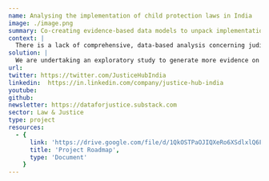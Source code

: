 ```yaml
---
name: Analysing the implementation of child protection laws in India
image: ./image.png
summary: Co-creating evidence-based data models to unpack implementation of child protection laws(Child and Adolescent Labour (Prohibition and Regulation) Act, 1986 (CALPRA); Prohibition of Child Marriage Act, 2006 (PCMA); and the Juvenile Justice (Care and Protection of Children) Act, 2015 (JJ Act)) in India.
context: |
  There is a lack of comprehensive, data-based analysis concerning judicial information on child labor, child marriage, and crimes against children under the JJ Act. The existing Crime in India report by the NCRB is insufficient since it only provides limited indicators at the state level. Moreover, information regarding specific offenses under these laws, court processing time for cases, victim testimonies, the number of effective hearings, and the factors influencing conviction and acquittal in such cases is not publicly available. Additionally, there is a gap in data regarding the utilization of these laws, who is utilizing them, and for what purposes they are being used. 
solution: | 
  We are undertaking an exploratory study to generate more evidence on how these special laws are being applied by the judiciary and to understand their effectiveness in advancing children’s rights. For this study we will be analysing the cases registered under these acts () across the various districts courts in the country. We will be curating these cases from the e-Courts platform for district courts.
url: 
twitter: https://twitter.com/JusticeHubIndia
linkedin:  https://in.linkedin.com/company/justice-hub-india
youtube: 
github: 
newsletter: https://dataforjustice.substack.com
sector: Law & Justice
type: project
resources:
  - {
      link: 'https://drive.google.com/file/d/1QkOSTPaOJIQXeRo6XSdlxlQ6FGgAd0YX/preview',
      title: 'Project Roadmap',
      type: 'Document'
    }
---
```

